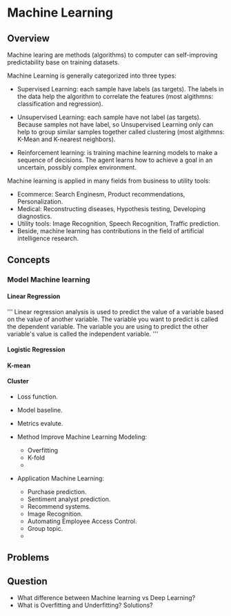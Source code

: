# Machine Learning

## Overview
Machine learing are methods (algorithms) to computer can self-improving predictability base on training datasets.

Machine Learning is generally categorized into three types: 
- Supervised Learning: each sample have labels (as targets). The labels in the data help the algorithm to correlate the features (most algithmns:  classification and regression).
- Unsupervised Learning: each sample have not label (as targets). Because samples not have label, so Unsupervised Learning only can help to group similar samples together called clustering  (most algithmns:  K-Mean and K-nearest neighbors).

- Reinforcement learning: is training machine learning models to make a sequence of decisions. The agent learns how to achieve a goal in an uncertain, possibly complex environment.

Machine learning is  applied in many fields from business to utility tools:
- Ecommerce: Search Enginesm, Product recommendations, Personalization.
- Medical:  Reconstructing diseases, Hypothesis testing, Developing diagnostics.
- Utility tools: Image Recognition, Speech Recognition, Traffic prediction.
- Beside, machine learning has contributions in the field of artificial intelligence research.
## Concepts

### Model Machine learning
#### Linear Regression
''' Linear regression analysis is used to predict the value of a variable based on the value of another variable. The variable you want to predict is called the dependent variable. The variable you are using to predict the other variable's value is called the independent variable. '''
#### Logistic Regression
#### K-mean
#### Cluster
- Loss function.
- Model baseline.
- Metrics evalute.

- Method Improve Machine Learning Modeling:
    + Overfitting
    + K-fold
    + 
    
- Application Machine Learning:
    + Purchase prediction.
    + Sentiment analyst prediction.
    + Recommend systems.
    + Image Recognition.
    + Automating Employee Access Control.
    + Group topic.
    +

## Problems
## Question
- What difference between Machine learning vs Deep Learning?
- What is Overfitting and Underfitting? Solutions?

<!-- https://docs.github.com/en/get-started/writing-on-github/getting-started-with-writing-and-formatting-on-github/basic-writing-and-formatting-syntax#headings -->
